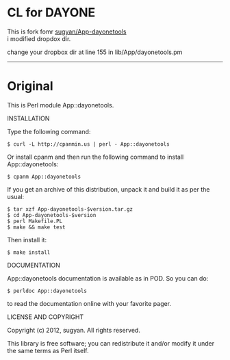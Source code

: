 # CL for DAYONE

This is fork fomr [sugyan/App-dayonetools](https://github.com/sugyan/App-dayonetools)  
i modified dropdox dir.

change your dropbox dir at line 155 in lib/App/dayonetools.pm

---

# Original

This is Perl module App::dayonetools.

INSTALLATION

Type the following command:

    $ curl -L http://cpanmin.us | perl - App::dayonetools

Or install cpanm and then run the following command to install
App::dayonetools:

    $ cpanm App::dayonetools

If you get an archive of this distribution, unpack it and build it
as per the usual:

    $ tar xzf App-dayonetools-$version.tar.gz
    $ cd App-dayonetools-$version
    $ perl Makefile.PL
    $ make && make test

Then install it:

    $ make install

DOCUMENTATION

App::dayonetools documentation is available as in POD. So you can do:

    $ perldoc App::dayonetools

to read the documentation online with your favorite pager.

LICENSE AND COPYRIGHT

Copyright (c) 2012, sugyan. All rights reserved.

This library is free software; you can redistribute it and/or modify
it under the same terms as Perl itself.
